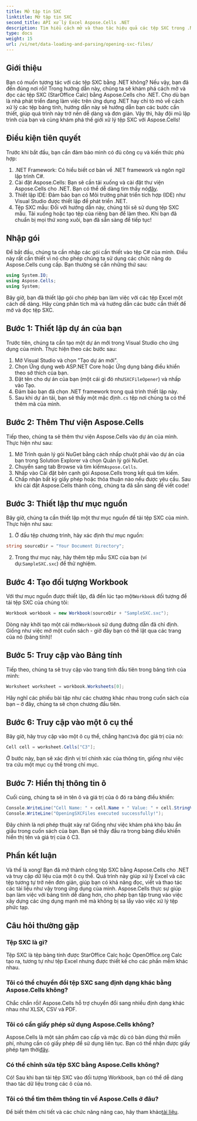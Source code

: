 ```yaml
---
title: Mở tập tin SXC
linktitle: Mở tập tin SXC
second_title: API xử lý Excel Aspose.Cells .NET
description: Tìm hiểu cách mở và thao tác hiệu quả các tệp SXC trong .NET bằng Aspose.Cells. Hướng dẫn từng bước với các ví dụ về mã.
type: docs
weight: 15
url: /vi/net/data-loading-and-parsing/opening-sxc-files/
---
```

## Giới thiệu
Bạn có muốn tương tác với các tệp SXC bằng .NET không? Nếu vậy, bạn đã đến đúng nơi rồi! Trong hướng dẫn này, chúng ta sẽ khám phá cách mở và đọc các tệp SXC (StarOffice Calc) bằng Aspose.Cells cho .NET. Cho dù bạn là nhà phát triển đang làm việc trên ứng dụng .NET hay chỉ tò mò về cách xử lý các tệp bảng tính, hướng dẫn này sẽ hướng dẫn bạn các bước cần thiết, giúp quá trình này trở nên dễ dàng và đơn giản. 
Vậy thì, hãy đội mũ lập trình của bạn và cùng khám phá thế giới xử lý tệp SXC với Aspose.Cells!
## Điều kiện tiên quyết
Trước khi bắt đầu, bạn cần đảm bảo mình có đủ công cụ và kiến thức phù hợp:
1. .NET Framework: Có hiểu biết cơ bản về .NET framework và ngôn ngữ lập trình C#.
2.  Cài đặt Aspose.Cells: Bạn sẽ cần tải xuống và cài đặt thư viện Aspose.Cells cho .NET. Bạn có thể dễ dàng tìm thấy nó[đây](https://releases.aspose.com/cells/net/).
3. Thiết lập IDE: Đảm bảo bạn có Môi trường phát triển tích hợp (IDE) như Visual Studio được thiết lập để phát triển .NET.
4. Tệp SXC mẫu: Đối với hướng dẫn này, chúng tôi sẽ sử dụng tệp SXC mẫu. Tải xuống hoặc tạo tệp của riêng bạn để làm theo.
Khi bạn đã chuẩn bị mọi thứ xong xuôi, bạn đã sẵn sàng để tiếp tục!
## Nhập gói
Để bắt đầu, chúng ta cần nhập các gói cần thiết vào tệp C# của mình. Điều này rất cần thiết vì nó cho phép chúng ta sử dụng các chức năng do Aspose.Cells cung cấp. Bạn thường sẽ cần những thứ sau:
```csharp
using System.IO;
using Aspose.Cells;
using System;
```
Bây giờ, bạn đã thiết lập gói cho phép bạn làm việc với các tệp Excel một cách dễ dàng. Hãy cùng phân tích mã và hướng dẫn các bước cần thiết để mở và đọc tệp SXC.

## Bước 1: Thiết lập dự án của bạn
Trước tiên, chúng ta cần tạo một dự án mới trong Visual Studio cho ứng dụng của mình. Thực hiện theo các bước sau:
1. Mở Visual Studio và chọn "Tạo dự án mới".
2. Chọn Ứng dụng web ASP.NET Core hoặc Ứng dụng bảng điều khiển theo sở thích của bạn.
3.  Đặt tên cho dự án của bạn (một cái gì đó như`SXCFileOpener`) và nhấp vào Tạo.
4. Đảm bảo bạn đã chọn .NET framework trong quá trình thiết lập này.
5.  Sau khi dự án tải, bạn sẽ thấy một mặc định`.cs` tệp nơi chúng ta có thể thêm mã của mình.
## Bước 2: Thêm Thư viện Aspose.Cells
Tiếp theo, chúng ta sẽ thêm thư viện Aspose.Cells vào dự án của mình. Thực hiện như sau:
1. Mở Trình quản lý gói NuGet bằng cách nhấp chuột phải vào dự án của bạn trong Solution Explorer và chọn Quản lý gói NuGet.
2.  Chuyển sang tab Browse và tìm kiếm`Aspose.Cells`.
3. Nhấp vào Cài đặt bên cạnh gói Aspose.Cells trong kết quả tìm kiếm.
4. Chấp nhận bất kỳ giấy phép hoặc thỏa thuận nào nếu được yêu cầu.
Sau khi cài đặt Aspose.Cells thành công, chúng ta đã sẵn sàng để viết code!
## Bước 3: Thiết lập thư mục nguồn
Bây giờ, chúng ta cần thiết lập một thư mục nguồn để tải tệp SXC của mình. Thực hiện như sau:
1. Ở đầu tệp chương trình, hãy xác định thư mục nguồn:
```csharp
string sourceDir = "Your Document Directory";
```
2.  Trong thư mục này, hãy thêm tệp mẫu SXC của bạn (ví dụ:`SampleSXC.sxc`) để thử nghiệm.
## Bước 4: Tạo đối tượng Workbook
 Với thư mục nguồn được thiết lập, đã đến lúc tạo một`Workbook` đối tượng để tải tệp SXC của chúng tôi:
```csharp
Workbook workbook = new Workbook(sourceDir + "SampleSXC.sxc");
```
 Dòng này khởi tạo một cái mới`Workbook` sử dụng đường dẫn đã chỉ định. Giống như việc mở một cuốn sách - giờ đây bạn có thể lật qua các trang của nó (bảng tính)!
## Bước 5: Truy cập vào Bảng tính
Tiếp theo, chúng ta sẽ truy cập vào trang tính đầu tiên trong bảng tính của mình:
```csharp
Worksheet worksheet = workbook.Worksheets[0];
```
Hãy nghĩ các phiếu bài tập như các chương khác nhau trong cuốn sách của bạn – ở đây, chúng ta sẽ chọn chương đầu tiên.
## Bước 6: Truy cập vào một ô cụ thể
 Bây giờ, hãy truy cập vào một ô cụ thể, chẳng hạn`C3`và đọc giá trị của nó:
```csharp
Cell cell = worksheet.Cells["C3"];
```
Ở bước này, bạn sẽ xác định vị trí chính xác của thông tin, giống như việc tra cứu một mục cụ thể trong chỉ mục. 
## Bước 7: Hiển thị thông tin ô
Cuối cùng, chúng ta sẽ in tên ô và giá trị của ô đó ra bảng điều khiển:
```csharp
Console.WriteLine("Cell Name: " + cell.Name + " Value: " + cell.StringValue);
Console.WriteLine("OpeningSXCFiles executed successfully!");
```
Đây chính là nơi phép thuật xảy ra! Giống như việc khám phá kho báu ẩn giấu trong cuốn sách của bạn. Bạn sẽ thấy đầu ra trong bảng điều khiển hiển thị tên và giá trị của ô C3.

## Phần kết luận
Và thế là xong! Bạn đã mở thành công tệp SXC bằng Aspose.Cells cho .NET và truy cập dữ liệu của một ô cụ thể. Quá trình này giúp xử lý Excel và các tệp tương tự trở nên đơn giản, giúp bạn có khả năng đọc, viết và thao tác các tài liệu như vậy trong ứng dụng của mình. 
Aspose.Cells thực sự giúp bạn làm việc với bảng tính dễ dàng hơn, cho phép bạn tập trung vào việc xây dựng các ứng dụng mạnh mẽ mà không bị sa lầy vào việc xử lý tệp phức tạp.
## Câu hỏi thường gặp
### Tệp SXC là gì?
Tệp SXC là tệp bảng tính được StarOffice Calc hoặc OpenOffice.org Calc tạo ra, tương tự như tệp Excel nhưng được thiết kế cho các phần mềm khác nhau.
### Tôi có thể chuyển đổi tệp SXC sang định dạng khác bằng Aspose.Cells không?
Chắc chắn rồi! Aspose.Cells hỗ trợ chuyển đổi sang nhiều định dạng khác nhau như XLSX, CSV và PDF.
### Tôi có cần giấy phép sử dụng Aspose.Cells không?
 Aspose.Cells là một sản phẩm cao cấp và mặc dù có bản dùng thử miễn phí, nhưng cần có giấy phép để sử dụng liên tục. Bạn có thể nhận được giấy phép tạm thời[đây](https://purchase.aspose.com/temporary-license/).
### Có thể chỉnh sửa tệp SXC bằng Aspose.Cells không?
Có! Sau khi bạn tải tệp SXC vào đối tượng Workbook, bạn có thể dễ dàng thao tác dữ liệu trong các ô của nó.
### Tôi có thể tìm thêm thông tin về Aspose.Cells ở đâu?
 Để biết thêm chi tiết và các chức năng nâng cao, hãy tham khảo[tài liệu](https://reference.aspose.com/cells/net/).